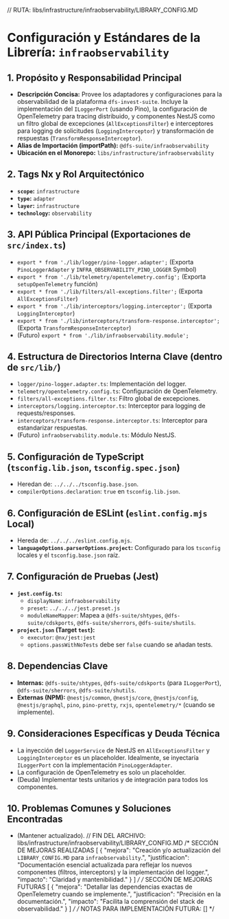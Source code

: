 // RUTA: libs/infrastructure/infraobservability/LIBRARY_CONFIG.MD
# Configuración y Estándares de la Librería: `infraobservability`

## 1. Propósito y Responsabilidad Principal

- **Descripción Concisa:** Provee los adaptadores y configuraciones para la observabilidad de la plataforma `dfs-invest-suite`. Incluye la implementación del `ILoggerPort` (usando Pino), la configuración de OpenTelemetry para tracing distribuido, y componentes NestJS como un filtro global de excepciones (`AllExceptionsFilter`) e interceptores para logging de solicitudes (`LoggingInterceptor`) y transformación de respuestas (`TransformResponseInterceptor`).
- **Alias de Importación (importPath):** `@dfs-suite/infraobservability`
- **Ubicación en el Monorepo:** `libs/infrastructure/infraobservability`

## 2. Tags Nx y Rol Arquitectónico

- **`scope`:** `infrastructure`
- **`type`:** `adapter`
- **`layer`:** `infrastructure`
- **`technology`:** `observability`

## 3. API Pública Principal (Exportaciones de `src/index.ts`)

- `export * from './lib/logger/pino-logger.adapter';` (Exporta `PinoLoggerAdapter` y `INFRA_OBSERVABILITY_PINO_LOGGER` Symbol)
- `export * from './lib/telemetry/opentelemetry.config';` (Exporta `setupOpenTelemetry` función)
- `export * from './lib/filters/all-exceptions.filter';` (Exporta `AllExceptionsFilter`)
- `export * from './lib/interceptors/logging.interceptor';` (Exporta `LoggingInterceptor`)
- `export * from './lib/interceptors/transform-response.interceptor';` (Exporta `TransformResponseInterceptor`)
- (Futuro) `export * from './lib/infraobservability.module';`

## 4. Estructura de Directorios Interna Clave (dentro de `src/lib/`)

- `logger/pino-logger.adapter.ts`: Implementación del logger.
- `telemetry/opentelemetry.config.ts`: Configuración de OpenTelemetry.
- `filters/all-exceptions.filter.ts`: Filtro global de excepciones.
- `interceptors/logging.interceptor.ts`: Interceptor para logging de requests/responses.
- `interceptors/transform-response.interceptor.ts`: Interceptor para estandarizar respuestas.
- (Futuro) `infraobservability.module.ts`: Módulo NestJS.

## 5. Configuración de TypeScript (`tsconfig.lib.json`, `tsconfig.spec.json`)

- Heredan de: `../../../tsconfig.base.json`.
- `compilerOptions.declaration`: `true` en `tsconfig.lib.json`.

## 6. Configuración de ESLint (`eslint.config.mjs` Local)

- Hereda de: `../../../eslint.config.mjs`.
- **`languageOptions.parserOptions.project`:** Configurado para los `tsconfig` locales y el `tsconfig.base.json` raíz.

## 7. Configuración de Pruebas (Jest)

- **`jest.config.ts`:**
  - `displayName`: `infraobservability`
  - `preset`: `../../../jest.preset.js`
  - `moduleNameMapper`: Mapea a `@dfs-suite/shtypes`, `@dfs-suite/cdskports`, `@dfs-suite/sherrors`, `@dfs-suite/shutils`.
- **`project.json` (Target `test`):**
  - `executor`: `@nx/jest:jest`
  - `options.passWithNoTests` debe ser `false` cuando se añadan tests.

## 8. Dependencias Clave

- **Internas:** `@dfs-suite/shtypes`, `@dfs-suite/cdskports` (para `ILoggerPort`), `@dfs-suite/sherrors`, `@dfs-suite/shutils`.
- **Externas (NPM):** `@nestjs/common`, `@nestjs/core`, `@nestjs/config`, `@nestjs/graphql`, `pino`, `pino-pretty`, `rxjs`, `opentelemetry/*` (cuando se implemente).

## 9. Consideraciones Específicas y Deuda Técnica

- La inyección del `LoggerService` de NestJS en `AllExceptionsFilter` y `LoggingInterceptor` es un placeholder. Idealmente, se inyectaría `ILoggerPort` con la implementación `PinoLoggerAdapter`.
- La configuración de OpenTelemetry es solo un placeholder.
- (Deuda) Implementar tests unitarios y de integración para todos los componentes.

## 10. Problemas Comunes y Soluciones Encontradas
- (Mantener actualizado).
// FIN DEL ARCHIVO: libs/infrastructure/infraobservability/LIBRARY_CONFIG.MD
/* SECCIÓN DE MEJORAS REALIZADAS
[
  {
    "mejora": "Creación y/o actualización del `LIBRARY_CONFIG.MD` para `infraobservability`.",
    "justificacion": "Documentación esencial actualizada para reflejar los nuevos componentes (filtros, interceptors) y la implementación del logger.",
    "impacto": "Claridad y mantenibilidad."
  }
]
*/
/* SECCIÓN DE MEJORAS FUTURAS
[
  {
    "mejora": "Detallar las dependencias exactas de OpenTelemetry cuando se implemente.",
    "justificacion": "Precisión en la documentación.",
    "impacto": "Facilita la comprensión del stack de observabilidad."
  }
]
*/
/* NOTAS PARA IMPLEMENTACIÓN FUTURA: [] */